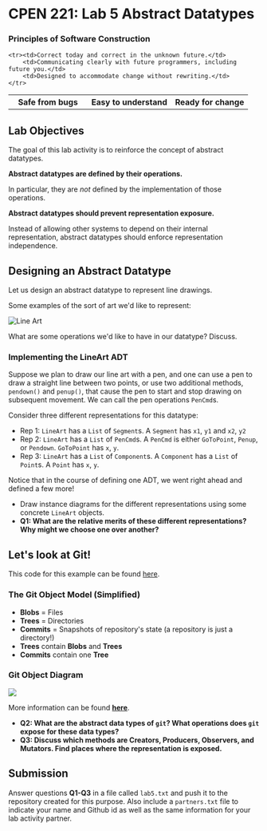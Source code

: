 **CPEN 221: Lab 5**
Abstract Datatypes
====


### Principles of Software Construction

<table class="table">
    <tr><th width="33%">Safe from bugs</th>
        <th>Easy to understand</th>
        <th>Ready for change</th>
    </tr>

    <tr><td>Correct today and correct in the unknown future.</td>
        <td>Communicating clearly with future programmers, including future you.</td>
        <td>Designed to accommodate change without rewriting.</td>
    </tr>
</table>

## Lab Objectives

The goal of this lab activity is to reinforce the concept of abstract datatypes.

**Abstract datatypes are defined by their operations.**

In particular, they are *not* defined by the implementation of those operations.

**Abstract datatypes should prevent representation exposure.**

Instead of allowing other systems to depend on their internal representation, abstract datatypes should enforce representation independence.

## Designing an Abstract Datatype

Let us design an abstract datatype to represent line drawings.

Some examples of the sort of art we'd like to represent:

![Line Art](https://dl.dropboxusercontent.com/u/567187/EECE%20210/Images/Lab6-ADTs/LineArt.jpg?dl=1”)

What are some operations we'd like to have in our datatype? Discuss.

### Implementing the LineArt ADT

Suppose we plan to draw our line art with a pen, and one can use a pen to draw a straight line between two points, or use two additional methods, `pendown()` and `penup()`, that cause the pen to start and stop drawing on subsequent movement. We can call the pen operations `PenCmd`s.

Consider three different representations for this datatype:

+ Rep 1: `LineArt` has a `List` of `Segment`s. A `Segment` has `x1`, `y1` and `x2`, `y2`
+ Rep 2: `LineArt` has a `List` of `PenCmd`s. A `PenCmd` is either `GoToPoint`, `Penup`, or `Pendown`. `GoToPoint` has `x`, `y`.
+ Rep 3: `LineArt` has a `List` of `Component`s. A `Component` has a `List` of `Point`s. A `Point` has `x`, `y`.

Notice that in the course of defining one ADT, we went right ahead and defined a few more!

+ Draw instance diagrams for the different representations using some concrete `LineArt` objects.
+ **Q1: What are the relative merits of these different representations? Why might we choose one over another?**

## Let's look at Git!

This code for this example can be found [here](https://dl.dropboxusercontent.com/u/567187/EECE%20210/git-code.html).

### The Git Object Model (Simplified)
- **Blobs** = Files
- **Trees** = Directories
- **Commits** = Snapshots of repository's state (a repository is just a directory!)
- **Trees** contain **Blobs** and **Trees**
- **Commits** contain one **Tree**

### Git Object Diagram
<img src="http://git-scm.com/figures/18333fig0903-tn.png"></img>

More information can be found **[here](http://git-scm.com/book/en/Git-Internals-Git-Objects)**.

+ **Q2: What are the abstract data types of `git`? What operations does `git` expose for these data types?**
+ **Q3: Discuss which methods are Creators, Producers, Observers, and Mutators. Find places where the representation is exposed.**

## Submission

Answer questions **Q1-Q3** in a file called `lab5.txt` and push it to the repository created for this purpose. Also include a `partners.txt` file to indicate your name and Github id as well as the same information for your lab activity partner.
